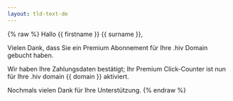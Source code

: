 ```yaml
---
layout: tld-text-de
---
```


{% raw %}
Hallo {{ firstname }} {{ surname }},

Vielen Dank, dass Sie ein Premium Abonnement für Ihre .hiv Domain gebucht haben.

Wir haben Ihre Zahlungsdaten bestätigt; Ihr Premium Click-Counter ist nun für Ihre .hiv domain {{ domain }} aktiviert.

Nochmals vielen Dank für Ihre Unterstützung.
{% endraw %}
